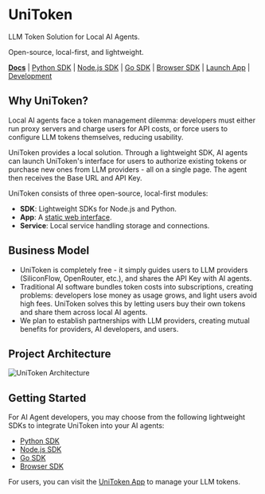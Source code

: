 # UniToken

LLM Token Solution for Local AI Agents.

Open-source, local-first, and lightweight.

[**Docs**](https://docs.uni-token.app) | [Python SDK](https://docs.uni-token.app/sdk/python.html) | [Node.js SDK](https://docs.uni-token.app/sdk/node.html) | [Go SDK](https://docs.uni-token.app/sdk/go.html) | [Browser SDK](https://docs.uni-token.app/sdk/browser.html) | [Launch App](https://uni-token.ap) | [Development](./CONTRIBUTING.md)

## Why UniToken?

Local AI agents face a token management dilemma: developers must either run proxy servers and charge users for API costs, or force users to configure LLM tokens themselves, reducing usability.

UniToken provides a local solution. Through a lightweight SDK, AI agents can launch UniToken's interface for users to authorize existing tokens or purchase new ones from LLM providers - all on a single page. The agent then receives the Base URL and API Key.

UniToken consists of three open-source, local-first modules:

- **SDK**: Lightweight SDKs for Node.js and Python.
- **App**: A [static web interface](https://uni-token.app).
- **Service**: Local service handling storage and connections.

## Business Model

- UniToken is completely free - it simply guides users to LLM providers (SiliconFlow, OpenRouter, etc.), and shares the API Key with AI agents.
- Traditional AI software bundles token costs into subscriptions, creating problems: developers lose money as usage grows, and light users avoid high fees. UniToken solves this by letting users buy their own tokens and share them across local AI agents.
- We plan to establish partnerships with LLM providers, creating mutual benefits for providers, AI developers, and users.

## Project Architecture

<img src="https://docs.uni-token.app/arch.png" alt="UniToken Architecture" />

## Getting Started

For AI Agent developers, you may choose from the following lightweight SDKs to integrate UniToken into your AI agents:

- [Python SDK](https://docs.uni-token.app/sdk/python.html)
- [Node.js SDK](https://docs.uni-token.app/sdk/node.html)
- [Go SDK](https://docs.uni-token.app/sdk/go.html)
- [Browser SDK](https://docs.uni-token.app/sdk/browser.html)

For users, you can visit the [UniToken App](https://uni-token.app) to manage your LLM tokens.
